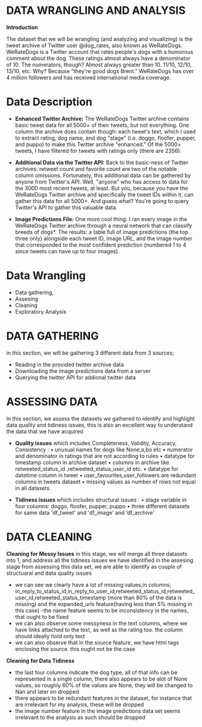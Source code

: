 # **DATA WRANGLING AND ANALYSIS**
**Introduction**

The dataset that we will be wrangling (and analyzing and visualizing) is the tweet archive of Twitter user @dog_rates, also known as WeRateDogs. WeRateDogs is a Twitter account that rates people's dogs with a humorous comment about the dog. These ratings almost always have a denominator of 10. The numerators, though? Almost always greater than 10. 11/10, 12/10, 13/10, etc. Why? Because "they're good dogs Brent." WeRateDogs has over 4 million followers and has received international media coverage.

# Data Description

 - **Enhanced Twitter Archive:** 
The WeRateDogs Twitter archive contains basic tweet data for all 5000+ of their tweets, but not everything. One column the archive does contain though: each tweet's text, which I used to extract rating, dog name, and dog "stage" (i.e. doggo, floofer, pupper, and puppo) to make this Twitter archive "enhanced." Of the 5000+ tweets, I have filtered for tweets with ratings only (there are 2356).

- **Additional Data via the Twitter API:**
Back to the basic-ness of Twitter archives: retweet count and favorite count are two of the notable column omissions. Fortunately, this additional data can be gathered by anyone from Twitter's API. Well, "anyone" who has access to data for the 3000 most recent tweets, at least. But you, because you have the WeRateDogs Twitter archive and specifically the tweet IDs within it, can gather this data for all 5000+. And guess what? You're going to query Twitter's API to gather this valuable data.

- **Image Predictions File:**
One more cool thing: I ran every image in the WeRateDogs Twitter archive through a neural network that can classify breeds of dogs*. The results: a table full of image predictions (the top three only) alongside each tweet ID, image URL, and the image number that corresponded to the most confident prediction (numbered 1 to 4 since tweets can have up to four images).

# **Data Wrangling**
- Data gathering,
- Assesing
- Cleaning
- Exploratory Analysis 

# **DATA GATHERING**
in this section, we will be gathering 3 different data from 3 sources;
- Reading in the provided twitter archive data
- Downloading the image predictions data from a server
- Querying the twitter API for addional twitter data  

# **ASSESSING DATA**
In this section, we assess the datasets we gathered to identify and highlight  data quality and tidiness issues, this is also an excellent way to understand the data that we have acquired
- **Quality issues**
which includes Completeness, Validity, Accuracy, Consistency : • unusual names for dogs like None,a,bo etc • numerator and denominator in ratings that are not according to rules • datatype for timestamp column in archive dataset • columns in archive like retweeted_status_id ,retweeted_status_user_id etc. • datatype for datetime column in tweet • user_favourites,user_followers are redundant columns in tweets dataset • missing values as number of rows not equal in all datasets

- **Tidiness issues**
which includes structural issues : • stage variable in four columns: doggo, floofer, pupper, puppo • three different datasets for same data 'df_tweet' and 'df_image' and ‘df_archive'


# **DATA CLEANING**
 **Cleaning for Messy Issues**
in this stage, we will merge all three datasets into 1, and address all the tidiness issues we have identified in the assesing stage
from assessing this data set, we are able to identify as couple of structuaral and data quality issues
- we can see we clearly have a lot of missing values,in columns; in_reply_to_status_id,in_reply_to_user_id,retweeted_status_id,retweeted_user_id,retweeted_status_timestamp (more than 80% of the data is missing) and the expanded_urls feature(having less than 5% missing in this case)
-the name feature seems to be inconsistency in the names, that ought to be fixed
- we can also observe some messyness in the text columns, where we have links attached to the text, as well as the rating too. the column should ideally hold only text
- we can also observe that in the source feature, we have html tags enclosing the source. this ought not be the case

 **Cleaning for Data Tidiness**
- the last four columns indicate the dog type, all of that info can be represented in a single column, there also appears to be alot of None values, so roughly 60% of the values are None, they will be changed to Nan and later on dropped
- there appears to be redundant features in the dataset, for instance that are irrelevant for my  analysis, these will be dropped 
- the image number feature in the image predictions data set seems irrelevant to the analysis as such should be dropped

